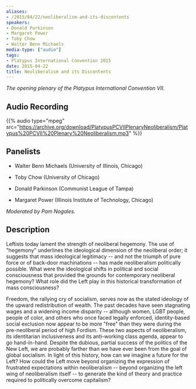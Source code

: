 ```yaml
---
aliases:
- /2015/04/22/neoliberalism-and-its-discontents
speakers:
- Donald Parkinson
- Margaret Power
- Toby Chow
- Walter Benn Michaels
media-type: ["audio"]
tags:
- Platypus International Convention 2015
date: 2015-04-22
title: Neoliberalism and its Discontents
---
```


_The opening plenary of the Platypus International Convention VII._

## Audio Recording

{{% audio type="mpeg" src="https://archive.org/download/PlatypusPCVIIPlenaryNeoliberalism/Platypus%20PCVII%20Plenary%20Neoliberalism.mp3" %}}

## Panelists

- Walter Benn Michaels (University of Illinois, Chicago)

- Toby Chow (University of Chicago)

- Donald Parkinson (Communist League of Tampa)

- Margaret Power (Illinois Institute of Technology, Chicago)

_Moderated by Pam Nogales._

## Description

Leftists today lament the strength of neoliberal hegemony. The use of "hegemony" underlines the ideological dimension of the neoliberal order; it suggests that mass ideological legitimacy -- and not the triumph of pure force or of back-door machinations -- has made neoliberalism politically possible. What were the ideological shifts in political and social consciousness that provided the grounds for contemporary neoliberal hegemony? What role did the Left play in this historical transformation of mass consciousness?

Freedom, the rallying cry of socialism, serves now as the stated ideology of the upward redistribution of wealth. The past decades have seen stagnating wages and a widening income disparity -- although women, LGBT people, people of color, and others who once faced legally enforced, identity-based social exclusion now appear to be more "free" than they were during the pre-neoliberal period of high Fordism. These two aspects of neoliberalism, its identitarian inclusiveness and its anti-working class agenda, appear to go hand-in-hand. Despite the dubious, partial success of the politics of the New Left, we are probably farther than we have ever been from the goal of global socialism. In light of this history, how can we imagine a future for the Left? How could the Left move beyond organizing the expression of frustrated expectations within neoliberalism -- beyond organizing the left wing of neoliberalism itself -- to generate the kind of theory and practice required to politically overcome capitalism?
